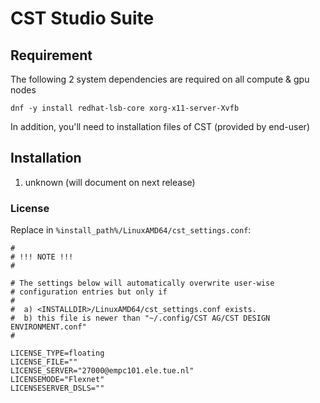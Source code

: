# CST Studio Suite

## Requirement

The following 2 system dependencies are required on all compute & gpu nodes

```shell
dnf -y install redhat-lsb-core xorg-x11-server-Xvfb
```

In addition, you'll need to installation files of CST (provided by end-user)

## Installation

1. unknown (will document on next release)

### License

Replace in `%install_path%/LinuxAMD64/cst_settings.conf`:
```shell
#
# !!! NOTE !!!
#

# The settings below will automatically overwrite user-wise
# configuration entries but only if
#
#  a) <INSTALLDIR>/LinuxAMD64/cst_settings.conf exists.
#  b) this file is newer than "~/.config/CST AG/CST DESIGN ENVIRONMENT.conf"
#

LICENSE_TYPE=floating
LICENSE_FILE=""
LICENSE_SERVER="27000@empc101.ele.tue.nl"
LICENSEMODE="Flexnet"
LICENSESERVER_DSLS=""
```
